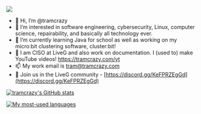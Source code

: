<a href="https://donate.redcross.org.uk/appeal/ukraine-crisis-appeal"><img src="https://img.shields.io/badge/I%20support-Ukraine's%20independence-yellow?labelColor=005bbb&color=ffd500&style=flat"></a>
- 👋 Hi, I’m @tramcrazy
- 👀 I’m interested in software engineering, cybersecurity, Linux, computer science, repairability, and basically all technology ever.
- 🌱 I’m currently learning Java for school as well as working on my micro:bit clustering software, cluster:bit!
- 💞️ I am CISO at LiveG and also work on documentation. I (used to) make YouTube videos! https://tramcrazy.com/yt
- 📫 My work email is tram@tramcrazy.com
- 💬 Join us in the LiveG community - [https://discord.gg/KeFPRZEgGd](https://discord.gg/KeFPRZEgGd)

[![tramcrazy's GitHub stats](https://github-readme-stats.vercel.app/api?username=tramcrazy&theme=dark)](https://github.com/anuraghazra/github-readme-stats)

[![My most-used languages](https://github-readme-stats.vercel.app/api/top-langs/?username=tramcrazy&theme=dark)](https://github.com/anuraghazra/github-readme-stats)
<!---
tramcrazy/tramcrazy is a ✨ special ✨ repository because its `README.md` (this file) appears on your GitHub profile.
You can click the Preview link to take a look at your changes.
--->
